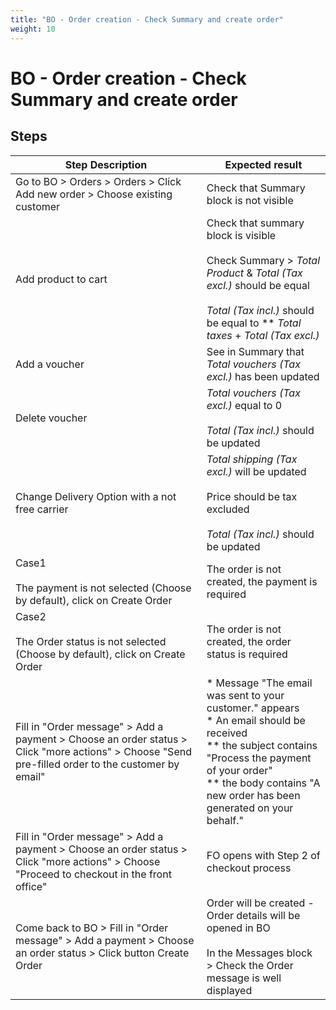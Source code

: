 ```yaml
---
title: "BO - Order creation - Check Summary and create order"
weight: 10
---
```


# BO - Order creation - Check Summary and create order
## Steps
| Step Description | Expected result |
| ----- | ----- |
| Go to BO > Orders > Orders > Click Add new order > Choose existing customer | Check that Summary block is not visible |
| Add product to cart | Check that summary block is visible<br><br>Check Summary > *Total Product* & *Total (Tax excl.)* should be equal<br><br>*Total (Tax incl.)* should be equal to ** *Total taxes* + *Total (Tax excl.)* |
| Add a voucher | See in Summary that *Total vouchers (Tax excl.)* has been updated |
| Delete voucher | *Total vouchers (Tax excl.)* equal to 0<br><br>*Total (Tax incl.)* should be updated |
| Change Delivery Option with a not free carrier | *Total shipping (Tax excl.)* will be updated<br><br>Price should be tax excluded<br><br>*Total (Tax incl.)* should be updated |
| Case1<br><br>The payment is not selected (Choose by default), click on Create Order | The order is not created, the payment is required |
| Case2<br><br>The Order status is not selected (Choose by default), click on Create Order | The order is not created, the order status is required |
| Fill in "Order message" > Add a payment > Choose an order status > Click "more actions" > Choose "Send pre-filled order to the customer by email" | * Message "The email was sent to your customer." appears<br> * An email should be received<br> ** the subject contains "Process the payment of your order"<br> ** the body contains "A new order has been generated on your behalf." |
| Fill in "Order message" > Add a payment > Choose an order status > Click "more actions" > Choose "Proceed to checkout in the front office" | FO opens with Step 2 of checkout process |
| Come back to BO > Fill in "Order message" > Add a payment > Choose an order status > Click button Create Order | Order will be created - Order details will be opened in BO<br><br>In the Messages block > Check the Order message is well displayed |
